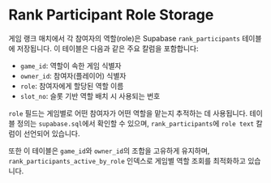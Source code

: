 # Rank Participant Role Storage

게임 랭크 매치에서 각 참여자의 역할(role)은 Supabase `rank_participants` 테이블에 저장됩니다. 이 테이블은 다음과 같은 주요 칼럼을 포함합니다:

- `game_id`: 역할이 속한 게임 식별자
- `owner_id`: 참여자(플레이어) 식별자
- `role`: 참여자에게 할당된 역할 이름
- `slot_no`: 슬롯 기반 역할 배치 시 사용되는 번호

`role` 필드는 게임별로 어떤 참여자가 어떤 역할을 맡는지 추적하는 데 사용됩니다. 테이블 정의는 `supabase.sql`에서 확인할 수 있으며, `rank_participants`에 `role text` 칼럼이 선언되어 있습니다.

또한 이 테이블은 `game_id`와 `owner_id`의 조합을 고유하게 유지하며, `rank_participants_active_by_role` 인덱스로 게임별 역할 조회를 최적화하고 있습니다.

